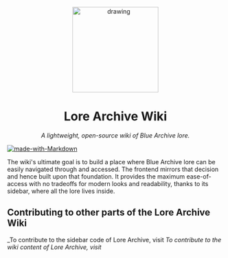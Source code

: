 <p align="center">
  <img src="https://github.com/user-attachments/assets/34da4282-f9d7-4689-9935-a544b0d8f219" alt="drawing" width="200"/>
</p>

<div align="center">
<h1>Lore Archive Wiki</h1>
<em>A lightweight, open-source wiki of Blue Archive lore.</em>
</div>

[![made-with-Markdown](https://img.shields.io/badge/Made%20with-Markdown-1f425f.svg)](https://www.markdownguide.org/)



The wiki's ultimate goal is to build a place where Blue Archive lore can be easily navigated through and accessed. The frontend mirrors that decision and hence built upon that foundation. It provides the maximum ease-of-access with no tradeoffs for modern looks and readability, thanks to its sidebar, where all the lore lives inside.


## Contributing to other parts of the Lore Archive Wiki


_To contribute to the sidebar code of Lore Archive, visit
_To contribute to the wiki content of Lore Archive, visit_
